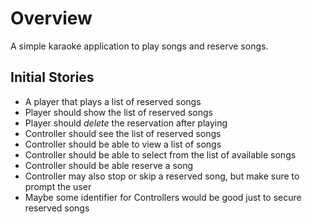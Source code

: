 # Overview
A simple karaoke application to play songs and reserve songs.

## Initial Stories
- A player that plays a list of reserved songs
- Player should show the list of reserved songs
- Player should *delete* the reservation after playing
- Controller should see the list of reserved songs
- Controller should be able to view a list of songs
- Controller should be able to select from the list of available songs
- Controller should be able reserve a song
- Controller may also stop or skip a reserved song, but make sure to prompt the user
- Maybe some identifier for Controllers would be good just to secure reserved songs